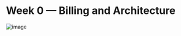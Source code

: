 # Week 0 — Billing and Architecture

![image](https://github.com/axcessit/aws-bootcamp-cruddur-2023/assets/210242/440c0c9d-f384-4f98-a7fe-e71a94af2c08)
